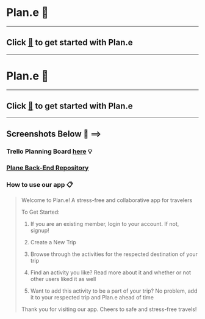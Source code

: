 # Plan.e 🛫

---


## Click [🛫](https://wifi-travelers-plane.netlify.app) to get started with Plan.e 
---
# Plan.e 🛫

---

## Click [🛫](https://wifi-travelers-plane.netlify.app) to get started with Plan.e 
---
## Screenshots Below 📸 ==>



### Trello Planning Board [here](https://trello.com/b/dML6GGmF/plane) 💡

### [Plane Back-End Repository](https://github.com/thepika206/plane-back-end)


### How to use our app 📋

> Welcome to Plan.e! A stress-free and collaborative app for travelers
> 
> To Get Started:
>
>1. If you are an existing member, login to your account. If not, signup!
>
>2. Create a New Trip
>
>3. Browse through the activities for the respected destination of your trip
>
>4. Find an activity you like? Read more about it and whether or not other users liked it as well
>
>5. Want to add this activity to be a part of your trip? No problem, add it to your respected trip and Plan.e ahead of time
>
> Thank you for visiting our app. Cheers to safe and stress-free travels!

